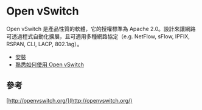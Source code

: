 # Open vSwitch

Open vSwitch 是產品性質的軟體，它的授權標準為 Apache 2.0。設計來讓網路可透過程式自動化擴展，且可適用多種網路協定（e.g. NetFlow, sFlow, IPFIX, RSPAN, CLI, LACP, 802.1ag）。

* [安裝](https://github.com/imac-cloud/SDN-tutorial/tree/master/OpenvSwitch/Install)
* [熟悉如何使用 Open vSwitch](https://github.com/imac-cloud/SDN-tutorial/tree/master/Switch/OpenvSwitch/Walkthrough)

## 參考

[http://openvswitch.org/](http://openvswitch.org/)